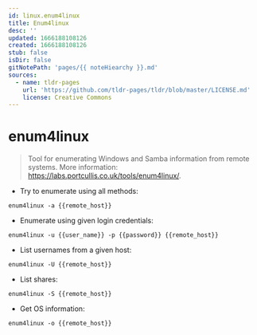 ```yaml
---
id: linux.enum4linux
title: Enum4linux
desc: ''
updated: 1666188108126
created: 1666188108126
stub: false
isDir: false
gitNotePath: 'pages/{{ noteHiearchy }}.md'
sources:
  - name: tldr-pages
    url: 'https://github.com/tldr-pages/tldr/blob/master/LICENSE.md'
    license: Creative Commons
---
```

# enum4linux

> Tool for enumerating Windows and Samba information from remote systems.
> More information: <https://labs.portcullis.co.uk/tools/enum4linux/>.

- Try to enumerate using all methods:

`enum4linux -a {{remote_host}}`

- Enumerate using given login credentials:

`enum4linux -u {{user_name}} -p {{password}} {{remote_host}}`

- List usernames from a given host:

`enum4linux -U {{remote_host}}`

- List shares:

`enum4linux -S {{remote_host}}`

- Get OS information:

`enum4linux -o {{remote_host}}`

